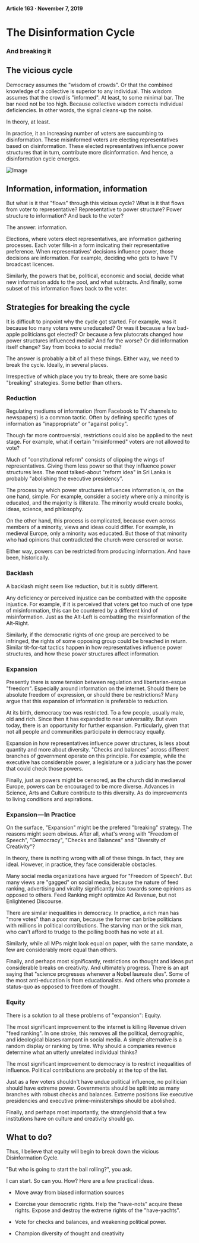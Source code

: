 #### Article 163 · November 7, 2019

# The Disinformation Cycle

### And breaking it

## The vicious cycle

Democracy assumes the "wisdom of crowds". Or that the combined knowledge of a collective is superior to any individual. This wisdom assumes that the crowd is "informed". At least, to some minimal bar. The bar need not be too high. Because collective wisdom corrects individual deficiencies. In other words, the signal cleans-up the noise.

In theory, at least.

In practice, it an increasing number of voters are succumbing to disinformation. These misinformed voters are electing representatives based on disinformation. These elected representatives influence power structures that in turn, contribute more disinformation. And hence, a disinformation cycle emerges.

![Image](https://cdn-images-1.medium.com/max/800/1*wtdYRmGvACXCUMsvBBnQwg.png)

## Information, information, information

But what is it that "flows" through this vicious cycle? What is it that flows from voter to representative? Representative to power structure? Power structure to information? And back to the voter?

The answer: information.

Elections, where voters elect representatives, are information gathering processes. Each voter fills-in a form indicating their representative preference. When representatives' decisions influence power, those decisions are information. For example, deciding who gets to have TV broadcast licences.

Similarly, the powers that be, political, economic and social, decide what new information adds to the pool, and what subtracts. And finally, some subset of this information flows back to the voter.

## Strategies for breaking the cycle

It is difficult to pinpoint why the cycle got started. For example, was it because too many voters were uneducated? Or was it because a few bad-apple politicians got elected? Or because a few plutocrats changed how power structures influenced media? And for the worse? Or did information itself change? Say from books to social media?

The answer is probably a bit of all these things. Either way, we need to break the cycle. Ideally, in several places.

Irrespective of which place you try to break, there are some basic "breaking" strategies. Some better than others.

### Reduction

Regulating mediums of information (from Facebook to TV channels to newspapers) is a common tactic. Often by defining specific types of information as "inappropriate" or "against policy".

Though far more controversial, restrictions could also be applied to the next stage. For example, what if certain "misinformed" voters are not allowed to vote?

Much of "constitutional reform" consists of clipping the wings of representatives. Giving them less power so that they influence power structures less. The most talked-about "reform idea" in Sri Lanka is probably "abolishing the executive presidency".

The process by which power structures influences information is, on the one hand, simple. For example, consider a society where only a minority is educated, and the majority is illiterate. The minority would create books, ideas, science, and philosophy.

On the other hand, this process is complicated, because even across members of a minority, views and ideas could differ. For example, in medieval Europe, only a minority was educated. But those of that minority who had opinions that contradicted the church were censored or worse.

Either way, powers can be restricted from producing information. And have been, historically.

### Backlash

A backlash might seem like reduction, but it is subtly different.

Any deficiency or perceived injustice can be combatted with the opposite injustice. For example, if it is perceived that voters get too much of one type of misinformation, this can be countered by a different kind of misinformation. Just as the Alt-Left is combatting the misinformation of the Alt-Right.

Similarly, if the democratic rights of one group are perceived to be infringed, the rights of some opposing group could be breached in return. Similar tit-for-tat tactics happen in how representatives influence power structures, and how these power structures affect information.

### Expansion

Presently there is some tension between regulation and libertarian-esque "freedom". Especially around information on the internet. Should there be absolute freedom of expression, or should there be restrictions? Many argue that this expansion of information is preferable to reduction.

At its birth, democracy too was restricted. To a few people, usually male, old and rich. Since then it has expanded to near universality. But even today, there is an opportunity for further expansion. Particularly, given that not all people and communities participate in democracy equally.

Expansion in how representatives influence power structures, is less about quantity and more about diversity. "Checks and balances" across different branches of government operate on this principle. For example, while the executive has considerable power, a legislature or a judiciary has the power that could check those powers.

Finally, just as powers might be censored, as the church did in mediaeval Europe, powers can be encouraged to be more diverse. Advances in Science, Arts and Culture contribute to this diversity. As do improvements to living conditions and aspirations.

### Expansion — In Practice

On the surface, "Expansion" might be the prefered "breaking" strategy. The reasons might seem obvious. After all, what's wrong with "Freedom of Speech", "Democracy", "Checks and Balances" and "Diversity of Creativity"?

In theory, there is nothing wrong with all of these things. In fact, they are ideal. However, in practice, they face considerable obstacles.

Many social media organizations have argued for "Freedom of Speech". But many views are "gagged" on social media, because the nature of feed ranking, advertising and virality significantly bias towards some opinions as opposed to others. Feed Ranking might optimize Ad Revenue, but not Enlightened Discourse.

There are similar inequalities in democracy. In practice, a rich man has "more votes" than a poor man, because the former can bribe politicians with millions in political contributions. The starving man or the sick man, who can't afford to trudge to the polling booth has no vote at all.

Similarly, while all MPs might look equal on paper, with the same mandate, a few are considerably more equal than others.

Finally, and perhaps most significantly, restrictions on thought and ideas put considerable breaks on creativity. And ultimately progress. There is an apt saying that "science progresses whenever a Nobel laureate dies". Some of the most anti-education is from educationalists. And others who promote a status-quo as opposed to freedom of thought.

### Equity

There is a solution to all these problems of "expansion": Equity.

The most significant improvement to the internet is killing Revenue driven "feed ranking". In one stroke, this removes all the political, demographic, and ideological biases rampant in social media. A simple alternative is a random display or ranking by time. Why should a companies revenue determine what an utterly unrelated individual thinks?

The most significant improvement to democracy is to restrict inequalities of influence. Political contributions are probably at the top of the list.

Just as a few voters shouldn't have undue political influence, no politician should have extreme power. Governments should be split into as many branches with robust checks and balances. Extreme positions like executive presidencies and executive prime-ministerships should be abolished.

Finally, and perhaps most importantly, the stranglehold that a few institutions have on culture and creativity should go.

## What to do?

Thus, I believe that equity will begin to break down the vicious Disinformation Cycle.

"But who is going to start the ball rolling?", you ask.

I can start. So can you. How? Here are a few practical ideas.

* Move away from biased information sources

* Exercise your democratic rights. Help the "have-nots" acquire these rights. Expose and destroy the extreme rights of the "have-yachts".

* Vote for checks and balances, and weakening political power.

* Champion diversity of thought and creativity